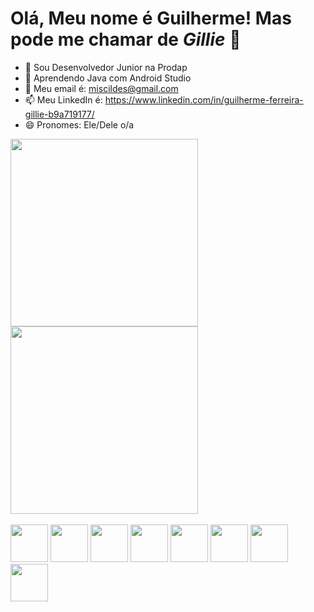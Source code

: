 # Olá, Meu nome é Guilherme! Mas pode me chamar de *Gillie* 👋

- 🔭 Sou Desenvolvedor Junior na Prodap
- 🌱 Aprendendo Java com Android Studio
- 💬 Meu email é: miscildes@gmail.com
- 📫 Meu LinkedIn é: https://www.linkedin.com/in/guilherme-ferreira-gillie-b9a719177/
- 😄 Pronomes: Ele/Dele o/a


<div>
        <a href="https://beacons.ai/miscildes"></a>
        <img height="300cm" src="https://github-readme-stats.vercel.app/api?username=miscildes&show_icons=true&theme=dracula&include_all_commits=true&count_private=true"/>
        <img height="300cm" src="https://github-readme-stats.vercel.app/api/top-langs/?username=miscildes&layout=compact)](https://github.com/miscildes/github-readme-stats)">
</div>


<div class="inline-block"> <br>
        <img align:"center" height="60" width="60" src="https://img.icons8.com/fluency/48/000000/android-studio--v2.png"/>
        <img align:"center" height="60" width="60" src="https://cdn.jsdelivr.net/gh/devicons/devicon/icons/java/java-original-wordmark.svg" />
        <img align:"center" height="60" width="60" src="https://cdn.jsdelivr.net/gh/devicons/devicon/icons/kotlin/kotlin-original.svg" />
        <img align:"center" height="60" width="60" src="https://cdn.jsdelivr.net/gh/devicons/devicon/icons/css3/css3-original-wordmark.svg" />
        <img align:"center" height="60" width="60" src="https://cdn.jsdelivr.net/gh/devicons/devicon/icons/html5/html5-original-wordmark.svg" />
        <img align:"center" height="60" width="60" src="https://cdn.jsdelivr.net/gh/devicons/devicon/icons/bootstrap/bootstrap-plain.svg" />
        <img align:"center" height="60" width="60" src="https://cdn.jsdelivr.net/gh/devicons/devicon/icons/mysql/mysql-original-wordmark.svg" />
        <img align:"center" height="60" width="60" src="https://www.vectorlogo.zone/logos/git-scm/git-scm-icon.svg" />
</div>

